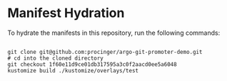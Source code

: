 
# Manifest Hydration

To hydrate the manifests in this repository, run the following commands:

```shell

git clone git@github.com:procinger/argo-git-promoter-demo.git
# cd into the cloned directory
git checkout 1f60e11d9ce01db317595a3c0f2aacd0ee5a6048
kustomize build ./kustomize/overlays/test
```